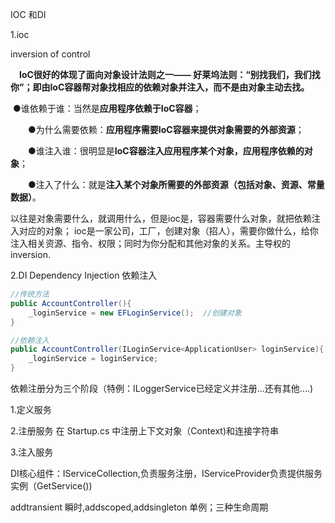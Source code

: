IOC 和DI

1.ioc

inversion of control

　**IoC很好的体现了面向对象设计法则之一—— 好莱坞法则：“别找我们，我们找你”；即由IoC容器帮对象找相应的依赖对象并注入，而不是由对象主动去找。**

​        ●谁依赖于谁：当然是**应用程序依赖于IoC容器**；

　　●为什么需要依赖：**应用程序需要IoC容器来提供对象需要的外部资源**；

　　●谁注入谁：很明显是**IoC容器注入应用程序某个对象，应用程序依赖的对象**；

　　●注入了什么：就是**注入某个对象所需要的外部资源（包括对象、资源、常量数据）**。



以往是对象需要什么，就调用什么，但是ioc是，容器需要什么对象，就把依赖注入对应的对象； ioc是一家公司，工厂，创建对象（招人），需要你做什么，给你注入相关资源、指令、权限；同时为你分配和其他对象的关系。主导权的inversion.

2.DI  Dependency Injection 依赖注入

```c#
//传统方法
public AccountController(){
	_loginService = new EFLoginService();  //创建对象
}

//依赖注入
public AccountController(ILoginService<ApplicationUser> loginService){
	_loginService = loginService;
}
```

依赖注册分为三个阶段（特例：ILoggerService已经定义并注册...还有其他....)

1.定义服务

2.注册服务  在 Startup.cs 中注册上下文对象（Context)和连接字符串

3.注入服务  

DI核心组件：IServiceCollection,负责服务注册，IServiceProvider负责提供服务实例（GetService())

addtransient 瞬时,addscoped,addsingleton 单例；三种生命周期